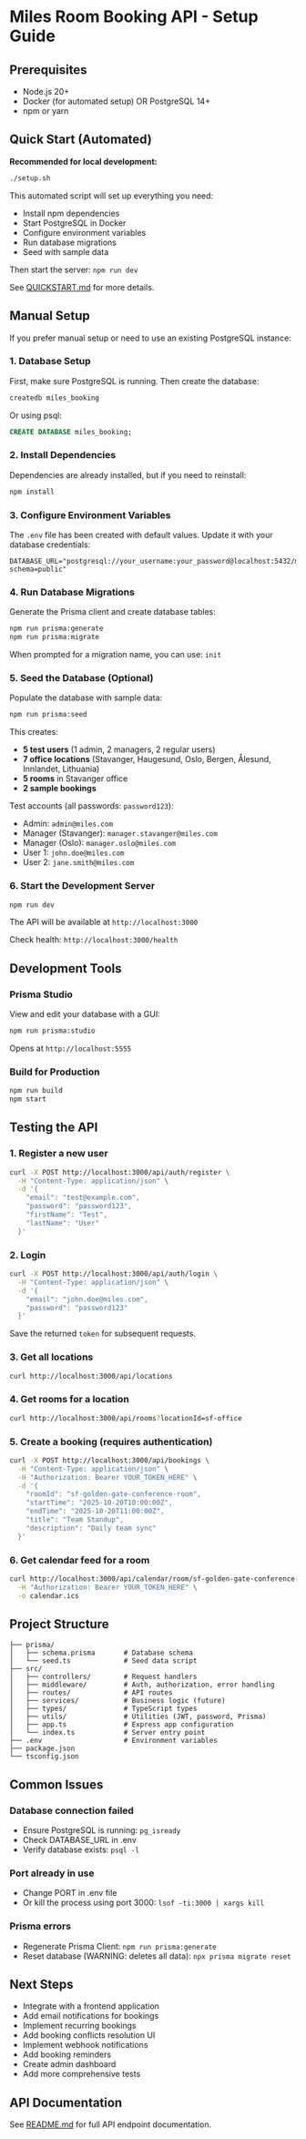 # Miles Room Booking API - Setup Guide

## Prerequisites

- Node.js 20+
- Docker (for automated setup) OR PostgreSQL 14+
- npm or yarn

## Quick Start (Automated)

**Recommended for local development:**

```bash
./setup.sh
```

This automated script will set up everything you need:
- Install npm dependencies
- Start PostgreSQL in Docker
- Configure environment variables
- Run database migrations
- Seed with sample data

Then start the server: `npm run dev`

See [QUICKSTART.md](./QUICKSTART.md) for more details.

## Manual Setup

If you prefer manual setup or need to use an existing PostgreSQL instance:

### 1. Database Setup

First, make sure PostgreSQL is running. Then create the database:

```bash
createdb miles_booking
```

Or using psql:
```sql
CREATE DATABASE miles_booking;
```

### 2. Install Dependencies

Dependencies are already installed, but if you need to reinstall:

```bash
npm install
```

### 3. Configure Environment Variables

The `.env` file has been created with default values. Update it with your database credentials:

```env
DATABASE_URL="postgresql://your_username:your_password@localhost:5432/miles_booking?schema=public"
```

### 4. Run Database Migrations

Generate the Prisma client and create database tables:

```bash
npm run prisma:generate
npm run prisma:migrate
```

When prompted for a migration name, you can use: `init`

### 5. Seed the Database (Optional)

Populate the database with sample data:

```bash
npm run prisma:seed
```

This creates:
- **5 test users** (1 admin, 2 managers, 2 regular users)
- **7 office locations** (Stavanger, Haugesund, Oslo, Bergen, Ålesund, Innlandet, Lithuania)
- **5 rooms** in Stavanger office
- **2 sample bookings**

Test accounts (all passwords: `password123`):
- Admin: `admin@miles.com`
- Manager (Stavanger): `manager.stavanger@miles.com`
- Manager (Oslo): `manager.oslo@miles.com`
- User 1: `john.doe@miles.com`
- User 2: `jane.smith@miles.com`

### 6. Start the Development Server

```bash
npm run dev
```

The API will be available at `http://localhost:3000`

Check health: `http://localhost:3000/health`

## Development Tools

### Prisma Studio

View and edit your database with a GUI:

```bash
npm run prisma:studio
```

Opens at `http://localhost:5555`

### Build for Production

```bash
npm run build
npm start
```

## Testing the API

### 1. Register a new user

```bash
curl -X POST http://localhost:3000/api/auth/register \
  -H "Content-Type: application/json" \
  -d '{
    "email": "test@example.com",
    "password": "password123",
    "firstName": "Test",
    "lastName": "User"
  }'
```

### 2. Login

```bash
curl -X POST http://localhost:3000/api/auth/login \
  -H "Content-Type: application/json" \
  -d '{
    "email": "john.doe@miles.com",
    "password": "password123"
  }'
```

Save the returned `token` for subsequent requests.

### 3. Get all locations

```bash
curl http://localhost:3000/api/locations
```

### 4. Get rooms for a location

```bash
curl http://localhost:3000/api/rooms?locationId=sf-office
```

### 5. Create a booking (requires authentication)

```bash
curl -X POST http://localhost:3000/api/bookings \
  -H "Content-Type: application/json" \
  -H "Authorization: Bearer YOUR_TOKEN_HERE" \
  -d '{
    "roomId": "sf-golden-gate-conference-room",
    "startTime": "2025-10-20T10:00:00Z",
    "endTime": "2025-10-20T11:00:00Z",
    "title": "Team Standup",
    "description": "Daily team sync"
  }'
```

### 6. Get calendar feed for a room

```bash
curl http://localhost:3000/api/calendar/room/sf-golden-gate-conference-room.ics \
  -H "Authorization: Bearer YOUR_TOKEN_HERE" \
  -o calendar.ics
```

## Project Structure

```
├── prisma/
│   ├── schema.prisma       # Database schema
│   └── seed.ts             # Seed data script
├── src/
│   ├── controllers/        # Request handlers
│   ├── middleware/         # Auth, authorization, error handling
│   ├── routes/             # API routes
│   ├── services/           # Business logic (future)
│   ├── types/              # TypeScript types
│   ├── utils/              # Utilities (JWT, password, Prisma)
│   ├── app.ts              # Express app configuration
│   └── index.ts            # Server entry point
├── .env                    # Environment variables
├── package.json
└── tsconfig.json
```

## Common Issues

### Database connection failed
- Ensure PostgreSQL is running: `pg_isready`
- Check DATABASE_URL in .env
- Verify database exists: `psql -l`

### Port already in use
- Change PORT in .env file
- Or kill the process using port 3000: `lsof -ti:3000 | xargs kill`

### Prisma errors
- Regenerate Prisma Client: `npm run prisma:generate`
- Reset database (WARNING: deletes all data): `npx prisma migrate reset`

## Next Steps

- Integrate with a frontend application
- Add email notifications for bookings
- Implement recurring bookings
- Add booking conflicts resolution UI
- Implement webhook notifications
- Add booking reminders
- Create admin dashboard
- Add more comprehensive tests

## API Documentation

See [README.md](./README.md) for full API endpoint documentation.
